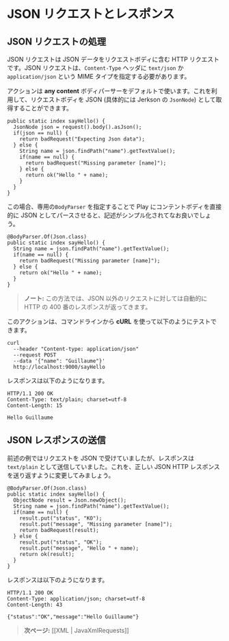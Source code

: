 <!-- translated -->
<!--
# Handling and serving JSON requests
-->
# JSON リクエストとレスポンス

<!--
## Handling a JSON request
-->
## JSON リクエストの処理

<!--
A JSON request is an HTTP request using a valid JSON payload as request body. Its `Content-Type` header must specify the `text/json` or `application/json` MIME type.
-->
JSON リクエストは JSON データをリクエストボディに含む HTTP リクエストです。JSON リクエストは、`Content-Type` ヘッダに `text/json` か `application/json` という MIME タイプを指定する必要があります。

<!--
By default an action uses an **any content** body parser, which you can use to retrieve the body as JSON (actually as a Jerkson `JsonNode`):
-->
アクションは **any content** ボディパーサーをデフォルトで使います。これを利用して、リクエストボディを JSON (具体的には Jerkson の `JsonNode`) として取得することができます。

```
public static index sayHello() {
  JsonNode json = request().body().asJson();
  if(json == null) {
    return badRequest("Expecting Json data");
  } else {
    String name = json.findPath("name").getTextValue();
    if(name == null) {
      return badRequest("Missing parameter [name]");
    } else {
      return ok("Hello " + name);
    }
  }
}
```

<!--
Of course it’s way better (and simpler) to specify our own `BodyParser` to ask Play to parse the content body directly as JSON:
-->
この場合、専用の`BodyParser` を指定することで Play にコンテントボディを直接的に JSON としてパースさせると、記述がシンプル化されてなお良いでしょう。

```
@BodyParser.Of(Json.class)
public static index sayHello() {
  String name = json.findPath("name").getTextValue();
  if(name == null) {
    return badRequest("Missing parameter [name]");
  } else {
    return ok("Hello " + name);
  }
}
```

<!--
> **Note:** This way, a 400 HTTP response will be automatically returned for non JSON requests. 
-->
> **ノート:** この方法では、JSON 以外のリクエストに対しては自動的に HTTP の 400 番のレスポンスが返ってきます。

<!--
You can test it with **cURL** from a command line:
-->
このアクションは、コマンドラインから **cURL** を使って以下のようにテストできます。

```
curl 
  --header "Content-type: application/json" 
  --request POST 
  --data '{"name": "Guillaume"}' 
  http://localhost:9000/sayHello
```

<!--
It replies with:
-->
レスポンスは以下のようになります。

```
HTTP/1.1 200 OK
Content-Type: text/plain; charset=utf-8
Content-Length: 15

Hello Guillaume
```

<!--
## Serving a JSON response
-->
## JSON レスポンスの送信

<!--
In our previous example we handled a JSON request, but replied with a `text/plain` response. Let’s change that to send back a valid JSON HTTP response:
-->
前述の例ではリクエストを JSON で受けていましたが、レスポンスは `text/plain` として送信していました。これを、正しい JSON HTTP レスポンスを送り返すように変更してみましょう。

```
@BodyParser.Of(Json.class)
public static index sayHello() {
  ObjectNode result = Json.newObject();
  String name = json.findPath("name").getTextValue();
  if(name == null) {
    result.put("status", "KO");
    result.put("message", "Missing parameter [name]");
    return badRequest(result);
  } else {
    result.put("status", "OK");
    result.put("message", "Hello " + name);
    return ok(result);
  }
}
```

<!--
Now it replies with:
-->
レスポンスは以下のようになります。

```
HTTP/1.1 200 OK
Content-Type: application/json; charset=utf-8
Content-Length: 43

{"status":"OK","message":"Hello Guillaume"}
```

<!--
> **Next:** [[Working with XML | JavaXmlRequests]]
-->
> **次ページ:** [[XML | JavaXmlRequests]]